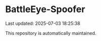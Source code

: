 # BattleEye-Spoofer

Last updated: 2025-07-03 18:25:38

This repository is automatically maintained.
